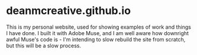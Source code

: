 # deanmcreative.github.io

This is my personal website, used for showing examples of work and things I have done. I built it with Adobe Muse, and I am well aware how downright awful Muse's code is - I'm intending to slow rebuild the site from scratch, but this will be a slow process.
